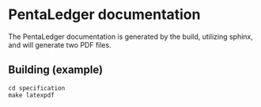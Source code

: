 # PentaLedger documentation

The PentaLedger documentation is generated by the build, utilizing sphinx, and will
generate two PDF files.

## Building (example)

```
cd specification
make latexpdf
```